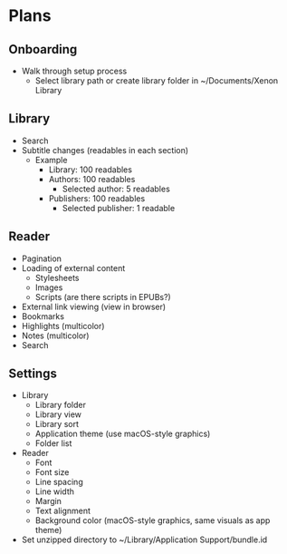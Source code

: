 #  Plans

## Onboarding
- Walk through setup process
    - Select library path or create library folder in ~/Documents/Xenon Library

## Library
- Search
- Subtitle changes (readables in each section)
    - Example
        - Library: 100 readables
        - Authors: 100 readables
            - Selected author: 5 readables
        - Publishers: 100 readables
            - Selected publisher: 1 readable

## Reader
- Pagination
- Loading of external content
    - Stylesheets
    - Images
    - Scripts (are there scripts in EPUBs?)
- External link viewing (view in browser)
- Bookmarks
- Highlights (multicolor)
- Notes (multicolor)
- Search

## Settings
- Library
    - Library folder
    - Library view
    - Library sort
    - Application theme (use macOS-style graphics)
    - Folder list
- Reader
    - Font
    - Font size
    - Line spacing
    - Line width
    - Margin
    - Text alignment
    - Background color (macOS-style graphics, same visuals as app theme)
- Set unzipped directory to ~/Library/Application Support/bundle.id
